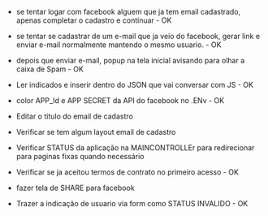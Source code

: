 - se tentar logar com facebook alguem que ja tem email cadastrado, apenas completar o cadastro e continuar - OK
- se tentar se cadastrar de um e-mail que ja veio do facebook, gerar link e enviar e-mail normalmente mantendo o mesmo usuario. - OK 
- depois que enviar e-mail, popup na tela inicial avisando para olhar a caixa de Spam - OK
- Ler indicados e inserir dentro do JSON que vai conversar com JS - OK
- color APP_Id e APP SECRET da API do facebook no .ENv - OK

- Editar o titulo do email de cadastro
- Verificar se tem algum layout email de cadastro
- Verificar STATUS da aplicação na MAINCONTROLLEr para redirecionar para paginas fixas quando necessário
- Verificar se ja aceitou termos de contrato no primeiro acesso - OK

- fazer tela de SHARE para facebook
- Trazer a indicação de usuario via form como STATUS INVALIDO - OK
